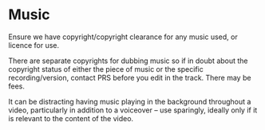 # Music

Ensure we have copyright/copyright clearance for any music used, or licence for use.

There are separate copyrights for dubbing music so if in doubt about the copyright status of either the piece of music or the specific recording/version, contact PRS before you edit in the track. There may be fees.

It can be distracting having music playing in the background throughout a video, particularly in addition to a voiceover – use sparingly, ideally only if it is relevant to the content of the video.

